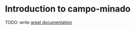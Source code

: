 # Introduction to campo-minado

TODO: write [great documentation](http://jacobian.org/writing/what-to-write/)
